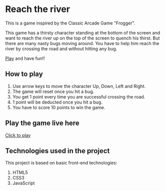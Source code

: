 # Reach the river

This is a game inspired by the Classic Arcade Game "Frogger". 

This game has a thirsty character standing at the bottom of the screen and want to reach the river up on the top of the screen to quench his thirst. But there are many nasty bugs moving around. You have to help him reach the river by crossing the road and without hitting any bug.

[Play](https://i-shubhamprakash.github.io/reach-the-river-game/) and have fun!!

## How to play

1. Use arrow keys to move the character Up, Down, Left and Right.
2. The game will reset once you hit a bug.
3. You get 1 point every time you are successful crossing the road.
4. 1 point will be deducted once you hit a bug.
5. You have to score 10 points to win the game.

## Play the game live here

 [Click to play](https://i-shubhamprakash.github.io/reach-the-river-game/)

## Technologies used in the project

 This project is based on basic front-end technologies:
1. HTML5
2. CSS3
3. JavaScript

